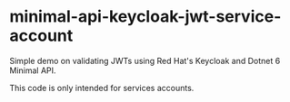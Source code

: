 # minimal-api-keycloak-jwt-service-account


Simple demo on validating JWTs using Red Hat's Keycloak and Dotnet 6 Minimal API.

This code is only intended for services accounts.
